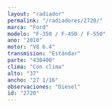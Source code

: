 ```yaml
---
layout: "radiador"
permalink: "/radiadores/2720/"
marca: "Ford"
modelo: "F-350 / F-450 / F-550"
ano: "2010"
motor: "V8 6.4"
transmision: "Estándar"
parte: "438400"
clima: "Con clima"
alto: "37"
ancho: "27 1/16"
observaciones: "Diesel"
id: "2720"
---
```


